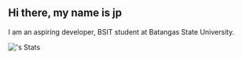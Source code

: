 ## Hi there, my name is jp

I am an aspiring developer, BSIT student at Batangas State University.

![<Unfien-2007>'s Stats](https://github-readme-stats.vercel.app/api?username=<Unfien-2007>&theme=vue-dark&show_icons=true&hide_border=true&count_private=true)

<!--
**Unfien-2007/Unfien-2007** is a ✨ _special_ ✨ repository because its `README.md` (this file) appears on your GitHub profile.

Here are some ideas to get you started:

- 🔭 I’m currently working on ...
- 🌱 I’m currently learning ...
- 👯 I’m looking to collaborate on ...
- 🤔 I’m looking for help with ...
- 💬 Ask me about ...
- 📫 How to reach me: ...
- 😄 Pronouns: ...
- ⚡ Fun fact: ...
-->
